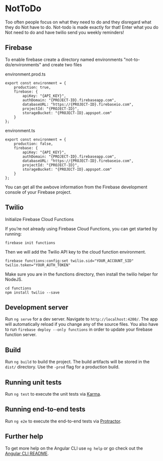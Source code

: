 # NotToDo

Too often people focus on what they need to do and they disregard what they do Not have to do. Not-todo is made exactly for that! Enter what you do Not need to do and have twilio send you weekly reminders!

## Firebase

To enable firebase create a directory named environments "not-to-do/environments" and create two files

environment.prod.ts
```
export const environment = {
    production: true,
    firebase: {
        apiKey: "{API_KEY}",
        authDomain: "{PROJECT-ID}.firebaseapp.com",
        databaseURL: "https://{PROJECT-ID}.firebaseio.com",
        projectId: "{PROJECT-ID}",
        storageBucket: "{PROJECT-ID}.appspot.com"
    }
};
```
environment.ts 
```
export const environment = {
    production: false,
    firebase: {
        apiKey: "{API_KEY}",
        authDomain: "{PROJECT-ID}.firebaseapp.com",
        databaseURL: "https://{PROJECT-ID}.firebaseio.com",
        projectId: "{PROJECT-ID}",
        storageBucket: "{PROJECT-ID}.appspot.com"
    }
};
```

You can get all the awbove information from the Firebase development console of your Firebase project.

## Twilio
Initialize Firebase Cloud Functions

If you’re not already using Firebase Cloud Functions, you can get started by running:

`firebase init functions`

Then we will add the Twilio API key to the cloud function environment.

`firebase functions:config:set twilio.sid="YOUR_ACCOUNT_SID" twilio.token="YOUR_AUTH_TOKEN"`

Make sure you are in the functions directory, then install the twilio helper for NodeJS.

```
cd functions
npm install twilio --save
```

## Development server

Run `ng serve` for a dev server. Navigate to `http://localhost:4200/`. The app will automatically reload if you change any of the source files.
You also have to run `firebase deploy --only functions` in order to update your firebase function server.

## Build

Run `ng build` to build the project. The build artifacts will be stored in the `dist/` directory. Use the `-prod` flag for a production build.

## Running unit tests

Run `ng test` to execute the unit tests via [Karma](https://karma-runner.github.io).

## Running end-to-end tests

Run `ng e2e` to execute the end-to-end tests via [Protractor](http://www.protractortest.org/).

## Further help

To get more help on the Angular CLI use `ng help` or go check out the [Angular CLI README](https://github.com/angular/angular-cli/blob/master/README.md).
